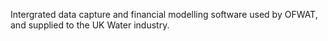 Intergrated data capture and financial modelling software used by OFWAT, and supplied to the UK Water industry.